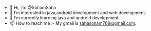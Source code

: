 - 👋 Hi, I’m @SohomSaha
- 👀 I’m interested in java,android development and web development.
- 🌱 I’m currently learning java and android development.
- 📫 How to reach me :- My gmail is sahasoham768@gmail.com.

<!---
SohomSaha/SohomSaha is a ✨ special ✨ repository because its `README.md` (this file) appears on your GitHub profile.
You can click the Preview link to take a look at your changes.
--->
